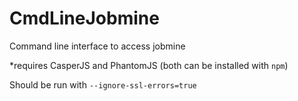 # CmdLineJobmine
Command line interface to access jobmine

\*requires CasperJS and PhantomJS (both can be installed with `npm`)

Should be run with `--ignore-ssl-errors=true`
